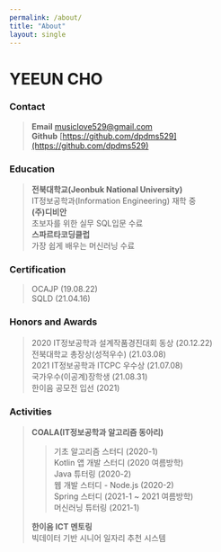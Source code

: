 ```yaml
---
permalink: /about/
title: "About"
layout: single
---
```


# YEEUN CHO
### Contact
> __Email__ musiclove529@gmail.com  
> __Github__ [https://github.com/dpdms529](https://github.com/dpdms529)

### Education
> __전북대학교(Jeonbuk National University)__  
> IT정보공학과(Information Engineering) 재학 중  
> __(주)디비안__  
> 초보자를 위한 실무 SQL입문 수료  
> __스파르타코딩클럽__  
> 가장 쉽게 배우는 머신러닝 수료  

### Certification
> OCAJP (19.08.22)  
> SQLD (21.04.16)  

### Honors and Awards
> 2020 IT정보공학과 설계작품경진대회 동상 (20.12.22)  
> 전북대학교 총장상(성적우수) (21.03.08)  
> 2021 IT정보공학과 ITCPC 우수상 (21.07.08)  
> 국가우수(이공계)장학생 (21.08.31)  
> 한이음 공모전 입선 (2021)

### Activities
> __COALA(IT정보공학과 알고리즘 동아리)__
>> 기초 알고리즘 스터디 (2020-1)  
>> Kotlin 앱 개발 스터디 (2020 여름방학)  
>> Java 튜터링 (2020-2)  
>> 웹 개발 스터디 - Node.js (2020-2)  
>> Spring 스터디 (2021-1 ~ 2021 여름방학)  
>> 머신러닝 튜터링 (2021-1)  
> 
> __한이음 ICT 멘토링__  
> 빅데이터 기반 시니어 일자리 추천 시스템
